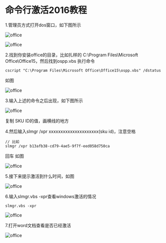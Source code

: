 # 命令行激活2016教程

1.管理员方式打开dos窗口，如下图所示

![office](/exprience/office1.png)

![office](/exprience/office2.png)

2.找到你安装office的目录，比如扎样的 C:\Program Files\Microsoft Office\Office15，然后找到ospp.vbs
执行命令
```
cscript "C:\Program Files\Microsoft Office\Office15\ospp.vbs" /dstatus 
```
如图

![office](/exprience/office3.png)

3.输入上述的命令之后出现，如下图所示

![office](/exprience/office4.png)

复制 SKU ID的值，画横线的地方

4.然后输入slmgr /xpr xxxxxxxxxxxxxxxxxxxxx(sku id)，注意空格
```
// 比如
slmgr /xpr b13afb38-cd79-4ae5-9f7f-eed058d750ca
```
回车
如图

![office](/exprience/office5.png)

5.接下来提示激活到什么时间，如图

![office](/exprience/office6.png)

6.输入slmgr.vbs -xpr查看windows激活的情况
```
slmgr.vbs -xpr
```
![office](/exprience/office7.png)

7.打开word文档查看是否已经激活

![office](/exprience/office8.png)